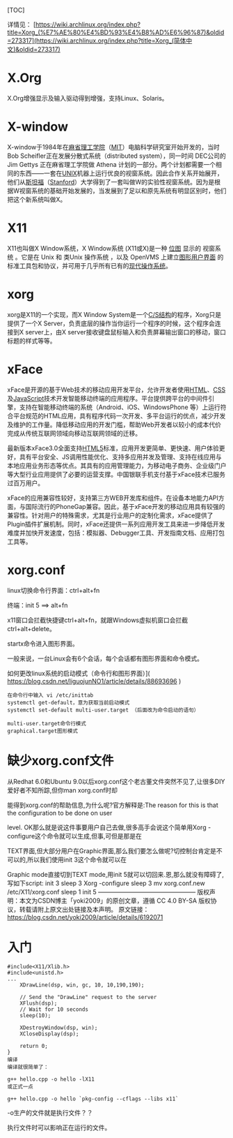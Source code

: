 [TOC]

详情见： [https://wiki.archlinux.org/index.php?title=Xorg_(%E7%AE%80%E4%BD%93%E4%B8%AD%E6%96%87)&oldid=273317](https://wiki.archlinux.org/index.php?title=Xorg_(简体中文)&oldid=273317) 

# X.Org

X.Org增强显示及输入驱动得到增强，支持Linux、Solaris。

# X-window

X-window于1984年在[麻省理工学院](https://baike.baidu.com/item/麻省理工学院)（[MIT](https://baike.baidu.com/item/MIT/31539)）电脑科学研究室开始开发的，当时Bob Scheifler正在发展分散式系统（distributed system），同一时间 DEC公司的 Jim Gettys 正在麻省理工学院做 Athena 计划的一部分。两个计划都需要一个相同的东西——一套在[UNIX](https://baike.baidu.com/item/UNIX/219943)机器上运行优良的视窗系统。因此合作关系开始展开，他们从[斯坦福](https://baike.baidu.com/item/斯坦福/3298)（[Stanford](https://baike.baidu.com/item/Stanford/8480101)）大学得到了一套叫做W的实验性视窗系统。因为是根据W视窗系统的基础开始发展的，当发展到了足以和原先系统有明显区别时，他们把这个新系统叫做X。

# X11

 X11也叫做X Window系统，X Window系统 (X11或X)是一种 [位图](https://baike.baidu.com/item/位图/1017781) 显示的 视窗系统 。它是在 Unix 和 类Unix 操作系统 ，以及 OpenVMS 上建立[图形用户界面](https://baike.baidu.com/item/图形用户界面/3352324) 的标准工具包和协议，并可用于几乎所有已有的[现代操作系统](https://baike.baidu.com/item/现代操作系统/7109908)。 

# xorg

xorg是X11的一个实现，而X Window System是一个[C/S结构](https://baike.baidu.com/item/C%2FS结构/4868476)的程序，Xorg只是提供了一个X Server，负责底层的操作当你运行一个程序的时候，这个程序会连接到X server上，由X server接收键盘鼠标输入和负责屏幕输出窗口的移动，窗口标题的样式等等。

# xFace

xFace是开源的基于Web技术的移动应用开发平台，允许开发者使用[HTML](https://baike.baidu.com/item/HTML)、[CSS](https://baike.baidu.com/item/CSS)及[JavaScript](https://baike.baidu.com/item/JavaScript)技术开发智能移动终端的应用程序。平台提供跨平台的中间件引擎，支持在智能移动终端的系统（Android、iOS、WindowsPhone 等）上运行符合平台规范的HTML应用，具有程序代码一次开发、多平台运行的优点，减少开发及维护的工作量。降低移动应用的开发门槛，帮助Web开发者以较小的成本代价完成从传统互联网领域向移动互联网领域的迁移。

最新版本xFace3.0全面支持[HTML5](https://baike.baidu.com/item/HTML5)标准，应用开发更简单、更快速、用户体验更好，具有平台安全、JS调用性能优化、支持多应用并发及管理、支持在线应用与本地应用业务形态等优点。其具有的应用管理能力，为移动电子商务、企业级门户等大型行业应用提供了必要的运营支撑。中国银联手机支付基于xFace技术已服务过百万用户。

xFace的应用兼容性较好，支持第三方WEB开发库和组件。在设备本地能力API方面，与国际流行的PhoneGap兼容。因此，基于xFace开发的移动应用具有较强的兼容性。针对用户的特殊需求，尤其是行业用户的定制化需求，xFace提供了Plugin插件扩展机制。同时，xFace还提供一系列应用开发工具来进一步降低开发难度并加快开发速度，包括：模拟器、Debugger工具、开发指南文档、应用打包工具等。

# xorg.conf

linux切换命令行界面：ctrl+alt+fn

终端：init 5  ==>  alt+fn

x11窗口会拦截快捷键ctrl+alt+fn，就跟Windows虚拟机窗口会拦截ctrl+alt+delete。

startx命令进入图形界面。

一般来说，一台Linux会有6个会话，每个会话都有图形界面和命令模式。

如何更改linux系统的启动模式（命令行和图形界面）]( https://blog.csdn.net/liguojunNO1/article/details/88693696 )

```
在命令行中输入 vi /etc/inittab
systemctl get-default，意为获取当前启动模式
systemctl set-default multi-user.target （后面改为命令启动的语句）

multi-user.target命令行模式
graphical.target图形模式
```



#  缺少xorg.conf文件

从Redhat 6.0和Ubuntu 9.0以后xorg.conf这个老古董文件突然不见了,让很多DIY爱好者不知所踪,但你man xorg.conf时却

能得到xorg.conf的帮助信息,为什么呢?官方解释是:The reason for this is that the configuration to be done on user

level. OK那么就是说这件事要用户自己去做,很多高手会说这个简单用Xorg -configure这个命令就可以生成,但事,可但是那是在

TEXT界面,但大部分用户在Graphic界面,那么我们要怎么做呢?切控制台肯定是不可以的,所以我们使用init 3这个命令就可以在

Graphic mode直接切到TEXT mode,用init 5就可以切回来.恩,那么就没有障碍了,写如下script:
init 3
sleep 3
Xorg -configure
sleep 3
mv xorg.conf.new /etc/X11/xorg.conf
sleep 1
init 5
————————————————
版权声明：本文为CSDN博主「yoki2009」的原创文章，遵循 CC 4.0 BY-SA 版权协议，转载请附上原文出处链接及本声明。
原文链接：https://blog.csdn.net/yoki2009/article/details/6192071



# 入门

```
#include<X11/Xlib.h>
#include<unistd.h>
...
    XDrawLine(dsp, win, gc, 10, 10,190,190);

    // Send the "DrawLine" request to the server
    XFlush(dsp);
    // Wait for 10 seconds
    sleep(10);

    XDestroyWindow(dsp, win);
    XCloseDisplay(dsp);

    return 0;
}
编译
编译就很简单了：

g++ hello.cpp -o hello -lX11
或正式一点

g++ hello.cpp -o hello `pkg-config --cflags --libs x11`
```

-o生产的文件就是执行文件？？

执行文件时可以影响正在运行的文件。